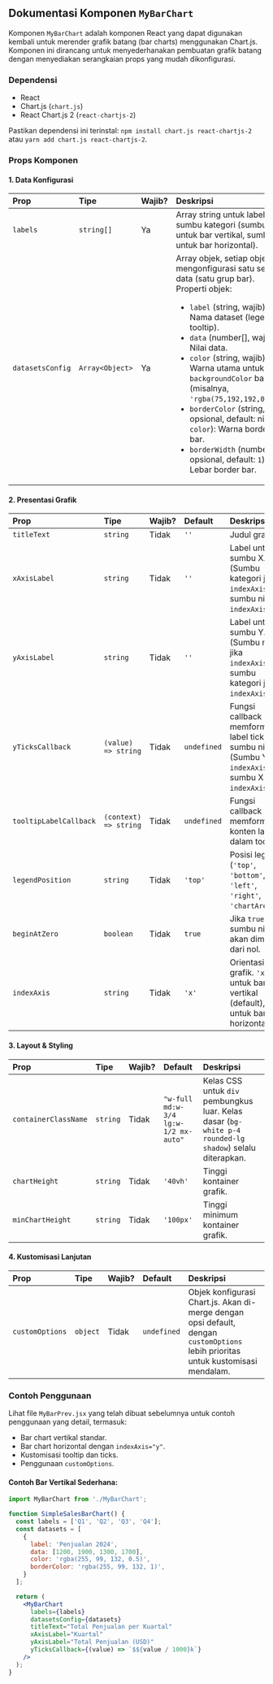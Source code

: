 ## Dokumentasi Komponen `MyBarChart`

Komponen `MyBarChart` adalah komponen React yang dapat digunakan kembali untuk merender grafik batang (bar charts) menggunakan Chart.js. Komponen ini dirancang untuk menyederhanakan pembuatan grafik batang dengan menyediakan serangkaian props yang mudah dikonfigurasi.

### Dependensi

* React
* Chart.js (`chart.js`)
* React Chart.js 2 (`react-chartjs-2`)

Pastikan dependensi ini terinstal: `npm install chart.js react-chartjs-2` atau `yarn add chart.js react-chartjs-2`.

### Props Komponen

#### 1. Data Konfigurasi

| Prop             | Tipe            | Wajib? | Deskripsi                                                                                                                                                                                                                                                                                          |
| :--------------- | :-------------- | :----- | :------------------------------------------------------------------------------------------------------------------------------------------------------------------------------------------------------------------------------------------------------------------------------------------------- |
| `labels`         | `string[]`      | Ya     | Array string untuk label pada sumbu kategori (sumbu X untuk bar vertikal, sumbu Y untuk bar horizontal).                                                                                                                                                                                           |
| `datasetsConfig` | `Array<Object>` | Ya     | Array objek, setiap objek mengonfigurasi satu set data (satu grup bar). Properti objek:<ul><li>`label` (string, wajib): Nama dataset (legenda, tooltip).</li><li>`data` (number[], wajib): Nilai data.</li><li>`color` (string, wajib): Warna utama untuk `backgroundColor` bar (misalnya, `'rgba(75,192,192,0.7)'`).</li><li>`borderColor` (string, opsional, default: nilai `color`): Warna border bar.</li><li>`borderWidth` (number, opsional, default: `1`): Lebar border bar.</li></ul> |

#### 2. Presentasi Grafik

| Prop                   | Tipe                  | Wajib? | Default     | Deskripsi                                                                                                                                                             |
| :--------------------- | :-------------------- | :----- | :---------- | :-------------------------------------------------------------------------------------------------------------------------------------------------------------------- |
| `titleText`            | `string`              | Tidak  | `''`        | Judul grafik.                                                                                                                                                         |
| `xAxisLabel`           | `string`              | Tidak  | `''`        | Label untuk sumbu X. (Sumbu kategori jika `indexAxis='x'`, sumbu nilai jika `indexAxis='y'`).                                                                        |
| `yAxisLabel`           | `string`              | Tidak  | `''`        | Label untuk sumbu Y. (Sumbu nilai jika `indexAxis='x'`, sumbu kategori jika `indexAxis='y'`).                                                                        |
| `yTicksCallback`       | `(value) => string`   | Tidak  | `undefined` | Fungsi callback untuk memformat label tick pada sumbu nilai. (Sumbu Y jika `indexAxis='x'`, sumbu X jika `indexAxis='y'`).                                             |
| `tooltipLabelCallback` | `(context) => string` | Tidak  | `undefined` | Fungsi callback untuk memformat konten label dalam tooltip.                                                                                                             |
| `legendPosition`       | `string`              | Tidak  | `'top'`     | Posisi legenda (`'top'`, `'bottom'`, `'left'`, `'right'`, `'chartArea'`).                                                                                              |
| `beginAtZero`          | `boolean`             | Tidak  | `true`      | Jika `true`, sumbu nilai akan dimulai dari nol.                                                                                                                       |
| `indexAxis`            | `string`              | Tidak  | `'x'`       | Orientasi grafik. `'x'` untuk bar vertikal (default), `'y'` untuk bar horizontal.                                                                                      |

#### 3. Layout & Styling

| Prop                 | Tipe     | Wajib? | Default                              | Deskripsi                                                                                                                                         |
| :------------------- | :------- | :----- | :----------------------------------- | :------------------------------------------------------------------------------------------------------------------------------------------------ |
| `containerClassName` | `string` | Tidak  | `"w-full md:w-3/4 lg:w-1/2 mx-auto"` | Kelas CSS untuk `div` pembungkus luar. Kelas dasar (`bg-white p-4 rounded-lg shadow`) selalu diterapkan.                                           |
| `chartHeight`        | `string` | Tidak  | `'40vh'`                             | Tinggi kontainer grafik.                                                                                                                          |
| `minChartHeight`     | `string` | Tidak  | `'100px'`                            | Tinggi minimum kontainer grafik.                                                                                                                  |

#### 4. Kustomisasi Lanjutan

| Prop            | Tipe     | Wajib? | Default     | Deskripsi                                                                                                                        |
| :-------------- | :------- | :----- | :---------- | :------------------------------------------------------------------------------------------------------------------------------- |
| `customOptions` | `object` | Tidak  | `undefined` | Objek konfigurasi Chart.js. Akan di-merge dengan opsi default, dengan `customOptions` lebih prioritas untuk kustomisasi mendalam. |

### Contoh Penggunaan

Lihat file `MyBarPrev.jsx` yang telah dibuat sebelumnya untuk contoh penggunaan yang detail, termasuk:
* Bar chart vertikal standar.
* Bar chart horizontal dengan `indexAxis="y"`.
* Kustomisasi tooltip dan ticks.
* Penggunaan `customOptions`.

#### Contoh Bar Vertikal Sederhana:

```jsx
import MyBarChart from './MyBarChart';

function SimpleSalesBarChart() {
  const labels = ['Q1', 'Q2', 'Q3', 'Q4'];
  const datasets = [
    {
      label: 'Penjualan 2024',
      data: [1200, 1900, 1300, 1700],
      color: 'rgba(255, 99, 132, 0.5)',
      borderColor: 'rgba(255, 99, 132, 1)',
    }
  ];

  return (
    <MyBarChart
      labels={labels}
      datasetsConfig={datasets}
      titleText="Total Penjualan per Kuartal"
      xAxisLabel="Kuartal"
      yAxisLabel="Total Penjualan (USD)"
      yTicksCallback={(value) => `$${value / 1000}k`}
    />
  );
}